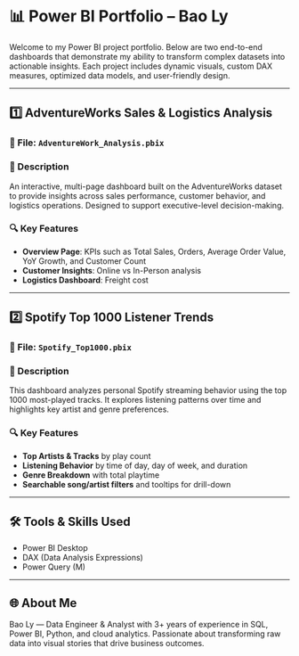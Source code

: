 # 📊 Power BI Portfolio – Bao Ly

Welcome to my Power BI project portfolio. Below are two end-to-end dashboards that demonstrate my ability to transform complex datasets into actionable insights. Each project includes dynamic visuals, custom DAX measures, optimized data models, and user-friendly design.

---

## 1️⃣ AdventureWorks Sales & Logistics Analysis

### 🧾 File: `AdventureWork_Analysis.pbix`

### 📌 Description
An interactive, multi-page dashboard built on the AdventureWorks dataset to provide insights across sales performance, customer behavior, and logistics operations. Designed to support executive-level decision-making.

### 🔍 Key Features
- **Overview Page**: KPIs such as Total Sales, Orders, Average Order Value, YoY Growth, and Customer Count
- **Customer Insights**: Online vs In-Person analysis
- **Logistics Dashboard**: Freight cost

---

## 2️⃣ Spotify Top 1000 Listener Trends

### 🧾 File: `Spotify_Top1000.pbix`

### 📌 Description
This dashboard analyzes personal Spotify streaming behavior using the top 1000 most-played tracks. It explores listening patterns over time and highlights key artist and genre preferences.

### 🔍 Key Features
- **Top Artists & Tracks** by play count
- **Listening Behavior** by time of day, day of week, and duration
- **Genre Breakdown** with total playtime
- **Searchable song/artist filters** and tooltips for drill-down

---

## 🛠️ Tools & Skills Used
- Power BI Desktop
- DAX (Data Analysis Expressions)
- Power Query (M)

---

## 🌐 About Me
Bao Ly — Data Engineer & Analyst with 3+ years of experience in SQL, Power BI, Python, and cloud analytics. Passionate about transforming raw data into visual stories that drive business outcomes.


